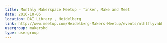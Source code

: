 ```yaml
---
title: Monthly Makerspace Meetup - Tinker, Make and Meet
date: 2016-10-05
location: DAI Library , Heidelberg
link: http://www.meetup.com/Heidelberg-Makers-Meetup/events/nlhlflyvnbhb/
usergroup: makershd
type: usergroup
---
```

